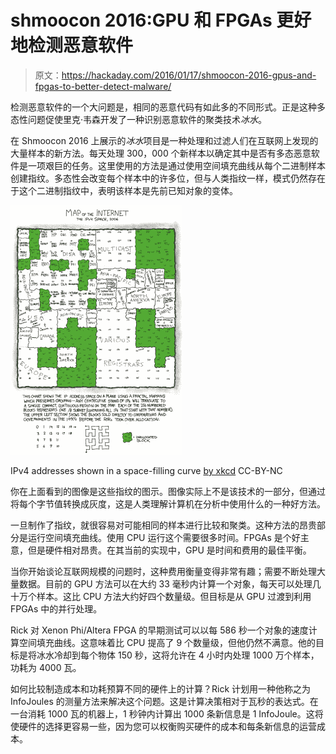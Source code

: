 # shmoocon 2016:GPU 和 FPGAs 更好地检测恶意软件

> 原文：<https://hackaday.com/2016/01/17/shmoocon-2016-gpus-and-fpgas-to-better-detect-malware/>

检测恶意软件的一个大问题是，相同的恶意代码有如此多的不同形式。正是这种多态性问题促使里克·韦森开发了一种识别恶意软件的聚类技术*冰水*。

在 Shmoocon 2016 上展示的*冰水*项目是一种处理和过滤人们在互联网上发现的大量样本的新方法。每天处理 300，000 个新样本以确定其中是否有多态恶意软件是一项艰巨的任务。这里使用的方法是通过使用空间填充曲线从每个二进制样本创建指纹。多态性会改变每个样本中的许多位，但与人类指纹一样，模式仍然存在于这个二进制指纹中，表明该样本是先前已知对象的变体。


![IPv4 addresses shown in a space-filling curve by xkcd CC-BY-NC](img/fe358824de3d28aa6ae1a2d7b1732247.png)

IPv4 addresses shown in a space-filling curve [by xkcd](https://xkcd.com/195/) CC-BY-NC

你在上面看到的图像是这些指纹的图示。图像实际上不是该技术的一部分，但通过将每个字节值转换成灰度，这是人类理解计算机在分析中使用什么的一种好方法。

一旦制作了指纹，就很容易对可能相同的样本进行比较和聚类。这种方法的昂贵部分是运行空间填充曲线。使用 CPU 运行这个需要很多时间。FPGAs 是个好主意，但是硬件相对昂贵。在其当前的实现中，GPU 是时间和费用的最佳平衡。

当你开始谈论互联网规模的问题时，这种费用衡量变得非常有趣；需要不断处理大量数据。目前的 GPU 方法可以在大约 33 毫秒内计算一个对象，每天可以处理几十万个样本。这比 CPU 方法大约好四个数量级。但目标是从 GPU 过渡到利用 FPGAs 中的并行处理。

Rick 对 Xenon Phi/Altera FPGA 的早期测试可以以每 586 秒一个对象的速度计算空间填充曲线。这意味着比 CPU 提高了 9 个数量级，但他仍然不满意。他的目标是将冰水冷却到每个物体 150 秒，这将允许在 4 小时内处理 1000 万个样本，功耗为 4000 瓦。

如何比较制造成本和功耗预算不同的硬件上的计算？Rick 计划用一种他称之为 InfoJoules 的测量方法来解决这个问题。这是计算决策相对于瓦秒的表达式。在一台消耗 1000 瓦的机器上，1 秒钟内计算出 1000 条新信息是 1 InfoJoule。这将使硬件的选择更容易一些，因为您可以权衡购买硬件的成本和每条新信息的运营成本。